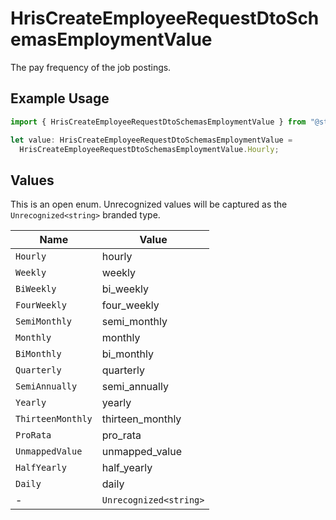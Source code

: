 # HrisCreateEmployeeRequestDtoSchemasEmploymentValue

The pay frequency of the job postings.

## Example Usage

```typescript
import { HrisCreateEmployeeRequestDtoSchemasEmploymentValue } from "@stackone/stackone-client-ts/sdk/models/shared";

let value: HrisCreateEmployeeRequestDtoSchemasEmploymentValue =
  HrisCreateEmployeeRequestDtoSchemasEmploymentValue.Hourly;
```

## Values

This is an open enum. Unrecognized values will be captured as the `Unrecognized<string>` branded type.

| Name                   | Value                  |
| ---------------------- | ---------------------- |
| `Hourly`               | hourly                 |
| `Weekly`               | weekly                 |
| `BiWeekly`             | bi_weekly              |
| `FourWeekly`           | four_weekly            |
| `SemiMonthly`          | semi_monthly           |
| `Monthly`              | monthly                |
| `BiMonthly`            | bi_monthly             |
| `Quarterly`            | quarterly              |
| `SemiAnnually`         | semi_annually          |
| `Yearly`               | yearly                 |
| `ThirteenMonthly`      | thirteen_monthly       |
| `ProRata`              | pro_rata               |
| `UnmappedValue`        | unmapped_value         |
| `HalfYearly`           | half_yearly            |
| `Daily`                | daily                  |
| -                      | `Unrecognized<string>` |